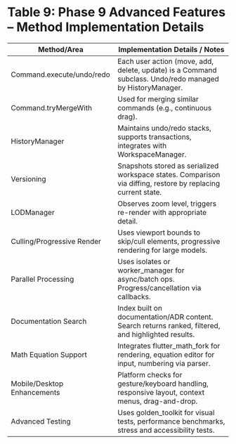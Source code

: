 # Table 9: Phase 9 Advanced Features – Method Implementation Details

| Method/Area                 | Implementation Details / Notes |
|-----------------------------|-------------------------------|
| Command.execute/undo/redo   | Each user action (move, add, delete, update) is a Command subclass. Undo/redo managed by HistoryManager. |
| Command.tryMergeWith        | Used for merging similar commands (e.g., continuous drag). |
| HistoryManager              | Maintains undo/redo stacks, supports transactions, integrates with WorkspaceManager. |
| Versioning                  | Snapshots stored as serialized workspace states. Comparison via diffing, restore by replacing current state. |
| LODManager                  | Observes zoom level, triggers re-render with appropriate detail. |
| Culling/Progressive Render  | Uses viewport bounds to skip/cull elements, progressive rendering for large models. |
| Parallel Processing         | Uses isolates or worker_manager for async/batch ops. Progress/cancellation via callbacks. |
| Documentation Search        | Index built on documentation/ADR content. Search returns ranked, filtered, and highlighted results. |
| Math Equation Support       | Integrates flutter_math_fork for rendering, equation editor for input, numbering via parser. |
| Mobile/Desktop Enhancements | Platform checks for gesture/keyboard handling, responsive layout, context menus, drag-and-drop. |
| Advanced Testing            | Uses golden_toolkit for visual tests, performance benchmarks, stress and accessibility tests. | 